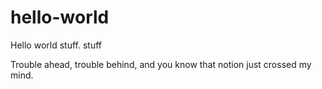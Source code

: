 # hello-world
Hello world stuff.
stuff

Trouble ahead, trouble behind, and you know that notion just crossed my mind.
